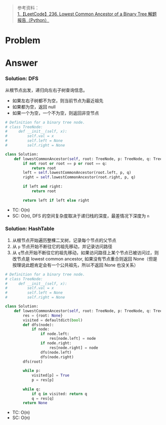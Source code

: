 > 参考资料：<br>
> [1.【LeetCode】236. Lowest Common Ancestor of a Binary Tree 解题报告（Python）](https://blog.csdn.net/fuxuemingzhu/article/details/80778001)
# Problem
# Answer
### Solution: DFS
从根节点出发，递归向左右子树查询信息。
- 如果左右子树都不为空，则当前节点为最近祖先
- 如果都为空，返回 null
- 如果一个为空，一个不为空，则返回非空节点
```python
# Definition for a binary tree node.
# class TreeNode:
#     def __init__(self, x):
#         self.val = x
#         self.left = None
#         self.right = None

class Solution:
    def lowestCommonAncestor(self, root: TreeNode, p: TreeNode, q: TreeNode) -> TreeNode:
        if not root or root == p or root == q:
            return root
        left = self.lowestCommonAncestor(root.left, p, q)
        right = self.lowestCommonAncestor(root.right, p, q)
        
        if left and right:
            return root
        
        return left if left else right
```

- TC: O(n)
- SC: O(n), DFS 的空间复杂度取决于递归栈的深度，最差情况下深度为 `n`

### Solution: HashTable
1. 从根节点开始遍历整棵二叉树，记录每个节点的父节点
2. 从 `p` 节点开始不断往它的祖先移动，并记录访问路径
3. 从 `q`节点开始不断往它的祖先移动，如果访问路径上某个节点已被访问过，则改节点是 lowest common ancestor, 如果没有节点重合则返回 None（但是按理说此题肯定会有一个公共祖先，所以不返回 None 也没关系）
```python
# Definition for a binary tree node.
# class TreeNode:
#     def __init__(self, x):
#         self.val = x
#         self.left = None
#         self.right = None

class Solution:
    def lowestCommonAncestor(self, root: TreeNode, p: TreeNode, q: TreeNode) -> TreeNode:
        res = {root: None}
        visited = defaultdict(bool)
        def dfs(node):
            if node:
                if node.left:
                    res[node.left] = node
                if node.right:
                    res[node.right] = node
                dfs(node.left)
                dfs(node.right)
        dfs(root)
        
        while p:
            visited[p] = True
            p = res[p]
        
        while q:
            if q in visited: return q
            q = res[q]
        return None
```
- TC: O(n)
- SC: O(n)
